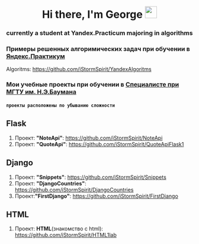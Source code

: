 <h1 align="center">Hi there, I'm George</a> 
<img src="https://github.com/blackcater/blackcater/raw/main/images/Hi.gif" height="32"/></h1>
<h3 align="center">currently a student at Yandex.Practicum majoring in algorithms</h3>

### Примеры решенных алгоримических задач при обучении в [Яндекс.Практикум](practicum.yandex.ru/algorithms/)
Algoritms: https://github.com/iStormSpirit/YandexAlgoritms

### Мои учебные проекты при обучении в [Специалисте при МГТУ им. Н.Э.Баумана](https://www.specialist.ru/)
#### `проекты расположены по убыванию сложности`


## Flask 

1. Проект: **"NoteApi"**: https://github.com/iStormSpirit/NoteApi
2. Проект: **"QuoteApi"**:  https://github.com/iStormSpirit/QuoteApiFlask1

## Django

1. Проект: **"Snippets"**:  https://github.com/iStormSpirit/Snippets
2. Проект: **"DjangoCountries"**: https://github.com/iStormSpirit/DjangoCountries
4. Проект:**"FirstDjango"**: https://github.com/iStormSpirit/FirstDjango

## HTML

1. Проект: **HTML**(знакомство с html): https://github.com/iStormSpirit/HTML1lab

<!--
**iStormSpirit/iStormSpirit** is a ✨ _special_ ✨ repository because its `README.md` (this file) appears on your GitHub profile.

Here are some ideas to get you started:

- 🔭 I’m currently working on ...
- 🌱 I’m currently learning ...
- 👯 I’m looking to collaborate on ...
- 🤔 I’m looking for help with ...
- 💬 Ask me about ...
- 📫 How to reach me: ...
- 😄 Pronouns: ...
- ⚡ Fun fact: ...
-->
